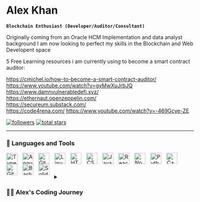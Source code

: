 # Alex Khan

**`Blockchain Enthusiast (Developer/Auditor/Consultant)`**

Originally coming from an Oracle HCM Implementation and data analyst background I am now looking to perfect my skills in the Blockchain and Web Developent space

5 Free Learning resources i am currently using to become a smart contract auditor:

https://cmichel.io/how-to-become-a-smart-contract-auditor/ <br>
https://www.youtube.com/watch?v=gyMwXuJrbJQ <br>
https://www.damnvulnerabledefi.xyz/ <br>
https://ethernaut.openzeppelin.com/ <br>
https://secureum.substack.com/ <br>
https://code4rena.com/ https://www.youtube.com/watch?v=-469Gcye-ZE <br>

   <p align="left">
     <a href="https://github.com/GeneralLex?tab=followers">
         <img alt="followers" title="Follow me on Github" src="https://custom-icon-badges.demolab.com/github/followers/GeneralLex?color=236ad3&labelColor=1155ba&style=for-the-badge&logo=person-add&label=Follow&logoColor=white"/></a>
      <a href="https://github.com/GeneralLex?tab=repositories&sort=stargazers">
         <img alt="total stars" title="Total stars on GitHub" src="https://custom-icon-badges.demolab.com/github/stars/GeneralLex?color=55960c&style=for-the-badge&labelColor=488207&logo=star"/></a>
   </p>

---

### 🧰 Languages and Tools

<img align="left" alt="TypeScript" width="30px" style="padding-right:10px;" src="https://cdn.jsdelivr.net/gh/devicons/devicon/icons/typescript/typescript-plain.svg" />
<img align="left" alt="Angular" width="30px" style="padding-right:10px;" src="https://cdn.jsdelivr.net/gh/devicons/devicon/icons/angularjs/angularjs-plain.svg" />
<img align="left" alt="Git" width="30px" style="padding-right:10px;" src="https://cdn.jsdelivr.net/gh/devicons/devicon/icons/git/git-original.svg" />
<img align="left" alt="Linux" width="30px" style="padding-right:10px;" src="https://cdn.jsdelivr.net/gh/devicons/devicon/icons/linux/linux-original.svg" />
<img align="left" alt="HTML" width="30px" style="padding-right:10px;" src="https://cdn.jsdelivr.net/gh/devicons/devicon/icons/html5/html5-plain.svg" />
<img align="left" alt="CSS" width="30px" style="padding-right:10px;" src="https://cdn.jsdelivr.net/gh/devicons/devicon/icons/css3/css3-plain.svg" />
<img align="left" alt="JavaScript" width="30px" style="padding-right:10px;" src="https://cdn.jsdelivr.net/gh/devicons/devicon/icons/javascript/javascript-plain.svg" />
<img align="left" alt="React" width="30px" style="padding-right:10px;" src="https://cdn.jsdelivr.net/gh/devicons/devicon/icons/react/react-original.svg" />
<img align="left" alt="NodeJS" width="30px" style="padding-right:10px;" src="https://cdn.jsdelivr.net/gh/devicons/devicon/icons/nodejs/nodejs-original.svg" />
<img align="left" alt="Python" width="30px" style="padding-right:10px;" src="https://cdn.jsdelivr.net/gh/devicons/devicon/icons/python/python-plain.svg" />
<img align="left" alt="C++" width="30px" style="padding-right:10px;" src="https://cdn.jsdelivr.net/gh/devicons/devicon/icons/cplusplus/cplusplus-line.svg" />
<img align="left" alt="GitHub" width="30px" style="padding-right:10px;" src="https://cdn.jsdelivr.net/gh/devicons/devicon/icons/github/github-original.svg" />
<img align="left" alt="Bash" width="30px" style="padding-right:10px;" src="https://cdn.jsdelivr.net/gh/devicons/devicon/icons/bash/bash-original.svg" />
<img align="left" alt="Solidity" width="30px" style="padding-right:10px;" src="https://cdn.jsdelivr.net/gh/devicons/devicon/icons/solidity/solidity-original.svg" />
<br />

#

<details>
 <summary><h3>👨‍💻 Alex's Coding Journey</h3></summary>
   I am currently in the process of building a few websites that show different functions of HTML, CSS and JS. I defeinitely prefer being hands on when it comes to coding its the best way to learn in my opinion.
